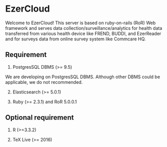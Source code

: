 # EzerCloud

Welcome to EzerCloud!
This server is based on ruby-on-rails (RoR) Web framework and serves data collection/surveillance/analytics for health data transferred from various health device like FREND, BUDDI, and EzerReader and for surveys data from online survey system like Commcare HQ.

## Requirement

1. PostgresSQL DBMS (>= 9.5)

We are developing on PostgresSQL DBMS. Although other DBMS could be applicable, we do not recommended.

2. Elasticsearch (>= 5.0.1)

3. Ruby (>= 2.3.1) and RoR 5.0.0.1

## Optional requirement

1. R (>=3.3.2)

2. TeX Live (>= 2016)